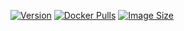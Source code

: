 
[![Version](https://img.shields.io/docker/v/jauderho/youtube-dl/latest)](https://hub.docker.com/r/jauderho/youtube-dl/)
[![Docker Pulls](https://img.shields.io/docker/pulls/jauderho/youtube-dl)](https://hub.docker.com/r/jauderho/youtube-dl/)
[![Image Size](https://img.shields.io/docker/image-size/jauderho/youtube-dl/latest)](https://hub.docker.com/r/jauderho/youtube-dl/)

